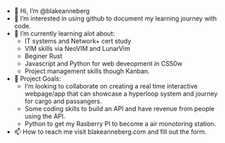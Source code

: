 - 👋 Hi, I’m @blakeanneberg
- 👀 I’m interested in using github to document my learning journey with code.
- 🌱 I’m currently learning alot about:
  - IT systems and Network+ cert study 
  - VIM skills via NeoVIM and LunarVim
  - Beginer Rust
  - Javascript and Python for web deveopment in CS50w
  - Project management skills though Kanban.  
- 💞️ Project Goals: 
  - I’m looking to collaborate on creating a real time interactive webpage/app that can showcase a hyperloop system and journey for cargo and passangers.
  - Some coding skills to build an API and have revenue from people using the API. 
  - Python to get my Rasberry PI to become a air monotoring station.
- 📫 How to reach me visit blakeanneberg.com and fill out the form. 

<!---
blakeanneberg/blakeanneberg is a ✨ special ✨ repository because its `README.md` (this file) appears on your GitHub profile.
You can click the Preview link to take a look at your changes.
--->
